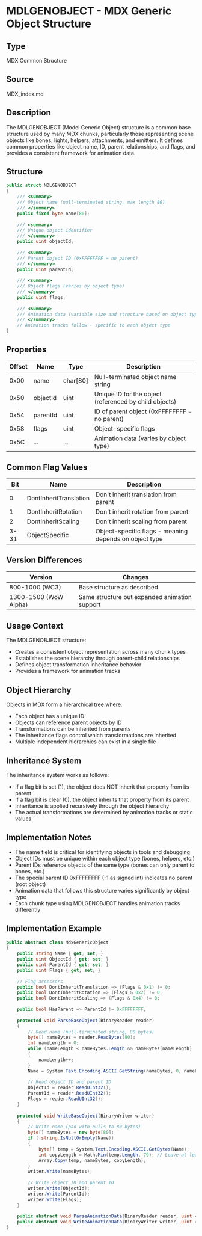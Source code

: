 # MDLGENOBJECT - MDX Generic Object Structure

## Type
MDX Common Structure

## Source
MDX_index.md

## Description
The MDLGENOBJECT (Model Generic Object) structure is a common base structure used by many MDX chunks, particularly those representing scene objects like bones, lights, helpers, attachments, and emitters. It defines common properties like object name, ID, parent relationships, and flags, and provides a consistent framework for animation data.

## Structure

```csharp
public struct MDLGENOBJECT
{
    /// <summary>
    /// Object name (null-terminated string, max length 80)
    /// </summary>
    public fixed byte name[80];
    
    /// <summary>
    /// Unique object identifier
    /// </summary>
    public uint objectId;
    
    /// <summary>
    /// Parent object ID (0xFFFFFFFF = no parent)
    /// </summary>
    public uint parentId;
    
    /// <summary>
    /// Object flags (varies by object type)
    /// </summary>
    public uint flags;
    
    /// <summary>
    /// Animation data (variable size and structure based on object type)
    /// </summary>
    // Animation tracks follow - specific to each object type
}
```

## Properties

| Offset | Name | Type | Description |
|--------|------|------|-------------|
| 0x00 | name | char[80] | Null-terminated object name string |
| 0x50 | objectId | uint | Unique ID for the object (referenced by child objects) |
| 0x54 | parentId | uint | ID of parent object (0xFFFFFFFF = no parent) |
| 0x58 | flags | uint | Object-specific flags |
| 0x5C | ... | ... | Animation data (varies by object type) |

## Common Flag Values

| Bit | Name | Description |
|-----|------|-------------|
| 0 | DontInheritTranslation | Don't inherit translation from parent |
| 1 | DontInheritRotation | Don't inherit rotation from parent |
| 2 | DontInheritScaling | Don't inherit scaling from parent |
| 3-31 | ObjectSpecific | Object-specific flags - meaning depends on object type |

## Version Differences

| Version | Changes |
|---------|---------|
| 800-1000 (WC3) | Base structure as described |
| 1300-1500 (WoW Alpha) | Same structure but expanded animation support |

## Usage Context
The MDLGENOBJECT structure:
- Creates a consistent object representation across many chunk types
- Establishes the scene hierarchy through parent-child relationships
- Defines object transformation inheritance behavior
- Provides a framework for animation tracks

## Object Hierarchy
Objects in MDX form a hierarchical tree where:
- Each object has a unique ID
- Objects can reference parent objects by ID
- Transformations can be inherited from parents
- The inheritance flags control which transformations are inherited
- Multiple independent hierarchies can exist in a single file

## Inheritance System
The inheritance system works as follows:
- If a flag bit is set (1), the object does NOT inherit that property from its parent
- If a flag bit is clear (0), the object inherits that property from its parent
- Inheritance is applied recursively through the object hierarchy
- The actual transformations are determined by animation tracks or static values

## Implementation Notes
- The name field is critical for identifying objects in tools and debugging
- Object IDs must be unique within each object type (bones, helpers, etc.)
- Parent IDs reference objects of the same type (bones can only parent to bones, etc.)
- The special parent ID 0xFFFFFFFF (-1 as signed int) indicates no parent (root object)
- Animation data that follows this structure varies significantly by object type
- Each chunk type using MDLGENOBJECT handles animation tracks differently

## Implementation Example

```csharp
public abstract class MdxGenericObject
{
    public string Name { get; set; }
    public uint ObjectId { get; set; }
    public uint ParentId { get; set; }
    public uint Flags { get; set; }
    
    // Flag accessors
    public bool DontInheritTranslation => (Flags & 0x1) != 0;
    public bool DontInheritRotation => (Flags & 0x2) != 0;
    public bool DontInheritScaling => (Flags & 0x4) != 0;
    
    public bool HasParent => ParentId != 0xFFFFFFFF;
    
    protected void ParseBaseObject(BinaryReader reader)
    {
        // Read name (null-terminated string, 80 bytes)
        byte[] nameBytes = reader.ReadBytes(80);
        int nameLength = 0;
        while (nameLength < nameBytes.Length && nameBytes[nameLength] != 0)
        {
            nameLength++;
        }
        Name = System.Text.Encoding.ASCII.GetString(nameBytes, 0, nameLength);
        
        // Read object ID and parent ID
        ObjectId = reader.ReadUInt32();
        ParentId = reader.ReadUInt32();
        Flags = reader.ReadUInt32();
    }
    
    protected void WriteBaseObject(BinaryWriter writer)
    {
        // Write name (pad with nulls to 80 bytes)
        byte[] nameBytes = new byte[80];
        if (!string.IsNullOrEmpty(Name))
        {
            byte[] temp = System.Text.Encoding.ASCII.GetBytes(Name);
            int copyLength = Math.Min(temp.Length, 79); // Leave at least one byte for null terminator
            Array.Copy(temp, nameBytes, copyLength);
        }
        writer.Write(nameBytes);
        
        // Write object ID and parent ID
        writer.Write(ObjectId);
        writer.Write(ParentId);
        writer.Write(Flags);
    }
    
    public abstract void ParseAnimationData(BinaryReader reader, uint version);
    public abstract void WriteAnimationData(BinaryWriter writer, uint version);
}
``` 
